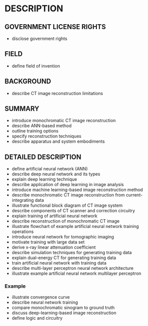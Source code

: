 # DESCRIPTION

## GOVERNMENT LICENSE RIGHTS

- disclose government rights

## FIELD

- define field of invention

## BACKGROUND

- describe CT image reconstruction limitations

## SUMMARY

- introduce monochromatic CT image reconstruction
- describe ANN-based method
- outline training options
- specify reconstruction techniques
- describe apparatus and system embodiments

## DETAILED DESCRIPTION

- define artificial neural network (ANN)
- describe deep neural network and its types
- explain deep learning technique
- describe application of deep learning in image analysis
- introduce machine learning-based image reconstruction method
- describe monochromatic CT image reconstruction from current-integrating data
- illustrate functional block diagram of CT image system
- describe components of CT scanner and correction circuitry
- explain training of artificial neural network
- describe reconstruction of monochromatic CT image
- illustrate flowchart of example artificial neural network training operations
- introduce neural network for tomographic imaging
- motivate training with large data set
- derive x-ray linear attenuation coefficient
- describe simulation techniques for generating training data
- explain dual-energy CT for generating training data
- train artificial neural network with training data
- describe multi-layer perceptron neural network architecture
- illustrate example artificial neural network multilayer perceptron

### Example

- illustrate convergence curve
- describe neural network training
- compare monochromatic sinogram to ground truth
- discuss deep-learning-based image reconstruction
- define logic and circuitry

